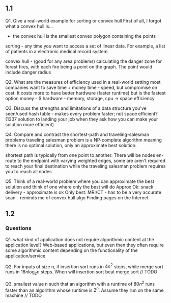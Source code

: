 ## 1.1

Q1. Give a real-world example for sorting or convex hull
First of all, I forgot what a convex hull is... 
- the convex hull is the smallest convex polygon containing the points

sorting - any time you want to access a set of linear data. For example, a list of patients in a electronic medical record system

convex hull - (good for any area problems) calculating the danger zone for forest fires, with each fire being a point on the graph. The point would include danger radius

Q2. What are the measures of efficiency used in a real-world setting
most companies want to save time + money
time - speed, but compromise on cost. It costs more to have better hardware (faster runtime) but is the fastest option
money - $ hardware - memory, storage, cpu -> space efficiency

Q3. Discuss the strengths and limitations of a data structure you've seen/used
hash table - makes every problem faster; not space efficient?
(1337 solution to landing your job when they ask how you can make your solution more efficient)

Q4. Compare and contrast the shortest-path and traveling-salesman problems 
traveling salesman problem is a NP-complete algorithm meaning there is no optimal solution, only an approximate best solution.

shortest path is typically from one point to another. There will be nodes en-route to the endpoint with varying weighted edges, some are aren't required to reach your final destination while the traveling salesman problem requires you to reach all nodes

Q5. Think of a real-world problem where you can approximate the best solution and think of one where only the best will do
Approx Ok:
snack delivery - approximate is ok
Only best:
MRI/CT - has to be a very accurate scan - reminds me of convex hull algo 
Finding pages on the Internet

## 1.2
### Questions 
Q1. what kind of application does not require algorithmic content at the application level?
Web-based applications, but even then they often require some algorithmic content depending on the functionality of the application/service

Q2. For inputs of size n, if insertion sort runs in $4n^2$ steps, while merge sort runs in $16n\log_2n$ steps. When will insertion sort beat merge sort 
// TODO

Q3. smallest value n such that an algorithm with a runtime of $80n^2$ runs faster than an algorithm whose runtime is $2^n$. Assume they run on the same machine 
// TODO